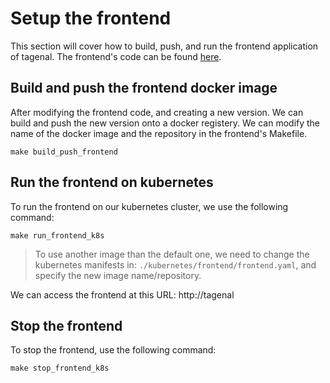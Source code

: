 # Setup the frontend

This section will cover how to build, push, and run the frontend application of tagenal. The frontend's code can be found [here](./api/users/README.md).

## Build and push the frontend docker image

After modifying the frontend code, and creating a new version. We can build and push the new version onto a docker registery. We can modify the name of the docker image and the repository in the frontend's Makefile.

```
make build_push_frontend
```

## Run the frontend on kubernetes

To run the frontend on our kubernetes cluster, we use the following command:

```
make run_frontend_k8s
```

> To use another image than the default one, we need to change the kubernetes manifests in: `./kubernetes/frontend/frontend.yaml`, and specify the new image name/repository.

We can access the frontend at this URL: http://tagenal


## Stop the frontend

To stop the frontend, use the following command:

```
make stop_frontend_k8s
```